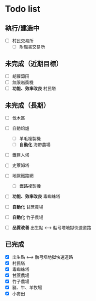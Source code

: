 # Todo list

## 執行/建造中
- [ ] 村民交易所
  - [ ] 附魔書交易所

## 未完成（近期目標）
- [ ] 胡蘿蔔田
- [ ] 無限岩漿機
- [ ] **功能、效率改良** 村民塔

## 未完成（長期）
- [ ] 伐木區
- [ ] 自動熔爐
  - [ ] 羊毛複製機
  - [ ] **自動化** 海帶農場
- [ ] 鐵巨人塔
- [ ] 史萊姆塔
- [ ] 地獄鐵路網
  - [ ] 鐵路複製機
- [ ] **功能、效率改良** 毒蜘蛛塔
- [ ] **自動化** 甘蔗農場 
- [ ] **自動化** 竹子農場
- [ ] **品質改善** 出生點 <--> 骷弓塔地獄快速道路


## 已完成
- [x] 出生點 <--> 骷弓塔地獄快速道路
- [x] 村民塔
- [x] 毒蜘蛛塔
- [x] 甘蔗農場
- [x] 竹子農場
- [x] 豬、牛、羊牧場
- [x] 小麥田